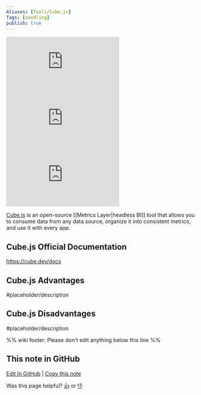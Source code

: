 ```yaml
---
Aliases: [Tools/Cube.js]
Tags: [seedling]
publish: true
---
```


![GitHub Repo stars](https://img.shields.io/github/stars/cube-js/cube.js?style=social) ![GitHub last commit](https://img.shields.io/github/last-commit/cube-js/cube.js) ![GitHub](https://img.shields.io/github/license/cube-js/cube.js)

[Cube.js](https://cube.dev/) is an open-source [[Metrics Layer|headless BI]] tool that allows you to consume data from any data source, organize it into consistent metrics, and use it with every app.

## Cube.js Official Documentation

https://cube.dev/docs

## Cube.js Advantages

#placeholder/description

## Cube.js Disadvantages

#placeholder/description

%% wiki footer: Please don't edit anything below this line %%

## This note in GitHub

<span class="git-footer">[Edit In GitHub](https://github.dev/data-engineering-community/data-engineering-wiki/blob/main/Tools/Data%20Analytics/Cube.js.md "git-hub-edit-note") | [Copy this note](https://raw.githubusercontent.com/data-engineering-community/data-engineering-wiki/main/Tools/Data%20Analytics/Cube.js.md "git-hub-copy-note")</span>

<span class="git-footer">Was this page helpful?
[👍](https://tally.so/r/mOaxjk?rating=Yes&url=https://dataengineering.wiki/Tools/Data%20Analytics/Cube.js) or [👎](https://tally.so/r/mOaxjk?rating=No&url=https://dataengineering.wiki/Tools/Data%20Analytics/Cube.js)</span>
